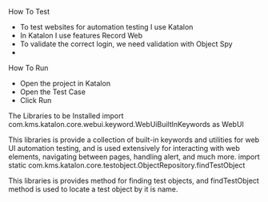 How To Test
- To test websites for automation testing I use Katalon
- In Katalon I use features Record Web 
- To validate the correct login, we need validation with Object Spy
- 
How To Run
- Open the project in Katalon
- Open the Test Case 
- Click Run

The Libraries to be Installed
import com.kms.katalon.core.webui.keyword.WebUiBuiltInKeywords as WebUI

This libraries is provide a collection of built-in keywords and utilities for web UI automation testing, and is used extensively for interacting with web elements, navigating between pages, handling alert, and much more.
import static com.kms.katalon.core.testobject.ObjectRepository.findTestObject

This libraries is provides method for finding test objects, and findTestObject method is used to locate a test object by it is name.
